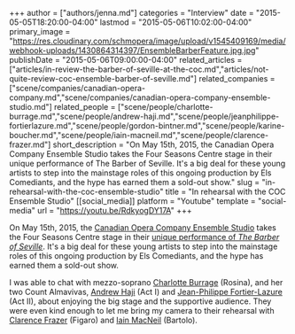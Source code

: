 +++
author = ["authors/jenna.md"]
categories = "Interview"
date = "2015-05-05T18:20:00-04:00"
lastmod = "2015-05-06T10:02:00-04:00"
primary_image = "https://res.cloudinary.com/schmopera/image/upload/v1545409169/media/webhook-uploads/1430864314397/EnsembleBarberFeature.jpg.jpg"
publishDate = "2015-05-06T09:00:00-04:00"
related_articles = ["articles/in-review-the-barber-of-seville-at-the-coc.md","articles/not-quite-review-coc-ensemble-barber-of-seville.md"]
related_companies = ["scene/companies/canadian-opera-company.md","scene/companies/canadian-opera-company-ensemble-studio.md"]
related_people = ["scene/people/charlotte-burrage.md","scene/people/andrew-haji.md","scene/people/jeanphilippe-fortierlazure.md","scene/people/gordon-bintner.md","scene/people/karine-boucher.md","scene/people/iain-macneil.md","scene/people/clarence-frazer.md"]
short_description = "On May 15th, 2015, the Canadian Opera Company Ensemble Studio takes the Four Seasons Centre stage in their unique performance of The Barber of Seville. It&#039;s a big deal for these young artists to step into the mainstage roles of this ongoing production by Els Comediants, and the hype has earned them a sold-out show."
slug = "in-rehearsal-with-the-coc-ensemble-studio"
title = "In rehearsal with the COC Ensemble Studio"
[[social_media]]
platform = "Youtube"
template = "social-media"
url = "https://youtu.be/RdkyogDY17A"
+++

On May 15th, 2015, the [Canadian Opera Company Ensemble Studio](http://www.coc.ca/AboutTheCOC/CompanyMembers/EnsembleStudio.aspx) takes the Four Seasons Centre stage in their [unique performance of *The Barber of Seville*](http://www.coc.ca/PerformancesAndTickets/1415Season/BarberofSeville/EnsembleStudioPerformance.aspx). It's a big deal for these young artists to step into the mainstage roles of this ongoing production by Els Comediants, and the hype has earned them a sold-out show.

I was able to chat with mezzo-soprano [Charlotte Burrage](/scene/people/charlotte-burrage/) (Rosina), and her two Count Almavivas, [Andrew Haji](/scene/people/andrew-haji/) (Act I) and [Jean-Philippe Fortier-Lazure](/scene/people/jean-philippe-fortier-lazure/) (Act II), about enjoying the big stage and the supportive audience. They were even kind enough to let me bring my camera to their rehearsal with [Clarence Frazer](/scene/people/clarence-frazer/) (Figaro) and [Iain MacNeil](/scene/people/iain-macneil/) (Bartolo).
